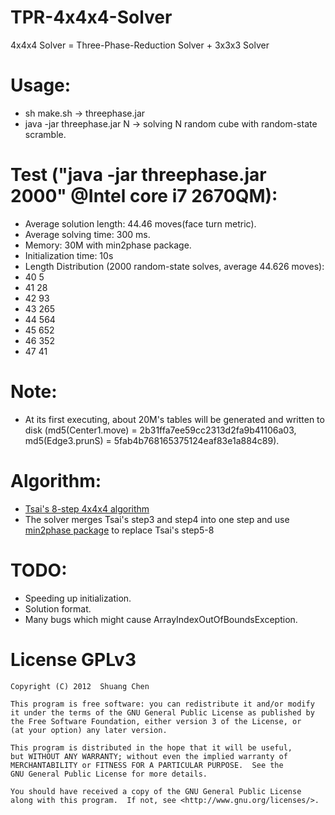 TPR-4x4x4-Solver
================

4x4x4 Solver = Three-Phase-Reduction Solver + 3x3x3 Solver

# Usage:
 - sh make.sh -> threephase.jar
 - java -jar threephase.jar N -> solving N random cube with random-state scramble.

# Test ("java -jar threephase.jar 2000" @Intel core i7 2670QM):
 - Average solution length: 44.46 moves(face turn metric).
 - Average solving time: 300 ms.
 - Memory: 30M with min2phase package.
 - Initialization time: 10s
 - Length Distribution (2000 random-state solves, average 44.626 moves):
 - 40  5
 - 41  28
 - 42  93
 - 43  265
 - 44  564
 - 45  652
 - 46  352
 - 47  41

# Note:
 - At its first executing, about 20M's tables will be generated and written to disk (md5(Center1.move) = 2b31ffa7ee59cc2313d2fa9b41106a03, md5(Edge3.prunS) = 5fab4b768165375124eaf83e1a884c89). 

# Algorithm:
 - [Tsai's 8-step 4x4x4 algorithm](http://cubezzz.dyndns.org/drupal/?q=node/view/73#comment-2588)
 - The solver merges Tsai's step3 and step4 into one step and use [min2phase package](https://github.com/ChenShuang/min2phase) to replace Tsai's step5-8

# TODO:
 - Speeding up initialization.
 - Solution format.
 - Many bugs which might cause ArrayIndexOutOfBoundsException.

# License GPLv3

    Copyright (C) 2012  Shuang Chen

    This program is free software: you can redistribute it and/or modify
    it under the terms of the GNU General Public License as published by
    the Free Software Foundation, either version 3 of the License, or
    (at your option) any later version.

    This program is distributed in the hope that it will be useful,
    but WITHOUT ANY WARRANTY; without even the implied warranty of
    MERCHANTABILITY or FITNESS FOR A PARTICULAR PURPOSE.  See the
    GNU General Public License for more details.

    You should have received a copy of the GNU General Public License
    along with this program.  If not, see <http://www.gnu.org/licenses/>.
